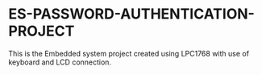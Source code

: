 # ES-PASSWORD-AUTHENTICATION-PROJECT
This is the Embedded system project created using LPC1768 with use of keyboard and LCD connection.
